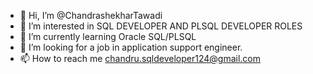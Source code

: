 - 👋 Hi, I’m @ChandrashekharTawadi
- 👀 I’m interested in SQL DEVELOPER AND PLSQL DEVELOPER ROLES
- 🌱 I’m currently learning Oracle SQL/PLSQL
- 💞️ I’m looking for a job in application support engineer.
- 📫 How to reach me chandru.sqldeveloper124@gmail.com

<!---
ChandrashekharTawadi/ChandrashekharTawadi is a ✨ special ✨ repository because its `README.md` (this file) appears on your GitHub profile.
You can click the Preview link to take a look at your changes.
--->
